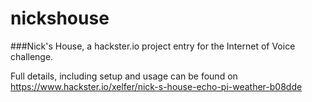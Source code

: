 # nickshouse

###Nick's House, a hackster.io project entry for the Internet of Voice challenge.

Full details, including setup and usage can be found on https://www.hackster.io/xelfer/nick-s-house-echo-pi-weather-b08dde
